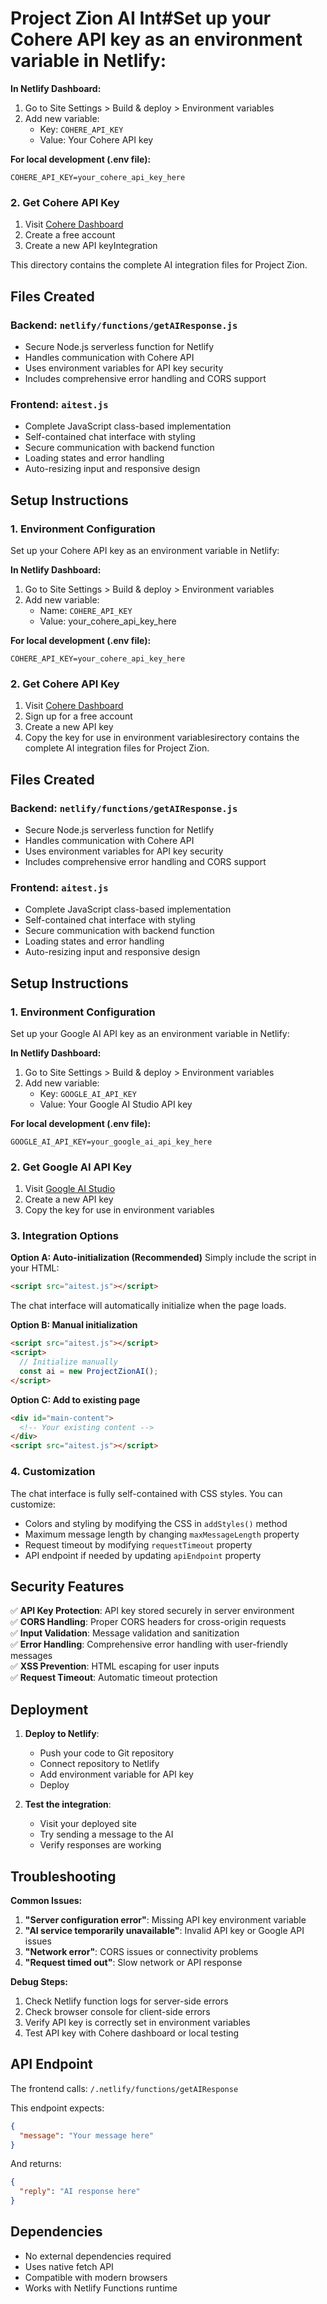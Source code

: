 # Project Zion AI Int#Set up your Cohere API key as an environment variable in Netlify:

**In Netlify Dashboard:**
1. Go to Site Settings > Build & deploy > Environment variables
2. Add new variable:
   - Key: `COHERE_API_KEY`
   - Value: Your Cohere API key

**For local development (.env file):**
```
COHERE_API_KEY=your_cohere_api_key_here
```

### 2. Get Cohere API Key
1. Visit [Cohere Dashboard](https://dashboard.cohere.ai/api-keys)
2. Create a free account
3. Create a new API keyIntegration

This directory contains the complete AI integration files for Project Zion.

## Files Created

### Backend: `netlify/functions/getAIResponse.js`
- Secure Node.js serverless function for Netlify
- Handles communication with Cohere API
- Uses environment variables for API key security
- Includes comprehensive error handling and CORS support

### Frontend: `aitest.js`
- Complete JavaScript class-based implementation
- Self-contained chat interface with styling
- Secure communication with backend function
- Loading states and error handling
- Auto-resizing input and responsive design

## Setup Instructions

### 1. Environment Configuration
Set up your Cohere API key as an environment variable in Netlify:

**In Netlify Dashboard:**
1. Go to Site Settings > Build & deploy > Environment variables
2. Add new variable:
   - Name: `COHERE_API_KEY`
   - Value: your_cohere_api_key_here

**For local development (.env file):**
```
COHERE_API_KEY=your_cohere_api_key_here
```

### 2. Get Cohere API Key
1. Visit [Cohere Dashboard](https://dashboard.cohere.ai/api-keys)
2. Sign up for a free account
3. Create a new API key
4. Copy the key for use in environment variablesirectory contains the complete AI integration files for Project Zion.

## Files Created

### Backend: `netlify/functions/getAIResponse.js`
- Secure Node.js serverless function for Netlify
- Handles communication with Cohere API
- Uses environment variables for API key security
- Includes comprehensive error handling and CORS support

### Frontend: `aitest.js`
- Complete JavaScript class-based implementation
- Self-contained chat interface with styling
- Secure communication with backend function
- Loading states and error handling
- Auto-resizing input and responsive design

## Setup Instructions

### 1. Environment Configuration
Set up your Google AI API key as an environment variable in Netlify:

**In Netlify Dashboard:**
1. Go to Site Settings > Build & deploy > Environment variables
2. Add new variable:
   - Key: `GOOGLE_AI_API_KEY`
   - Value: Your Google AI Studio API key

**For local development (.env file):**
```
GOOGLE_AI_API_KEY=your_google_ai_api_key_here
```

### 2. Get Google AI API Key
1. Visit [Google AI Studio](https://makersuite.google.com/app/apikey)
2. Create a new API key
3. Copy the key for use in environment variables

### 3. Integration Options

**Option A: Auto-initialization (Recommended)**
Simply include the script in your HTML:
```html
<script src="aitest.js"></script>
```
The chat interface will automatically initialize when the page loads.

**Option B: Manual initialization**
```html
<script src="aitest.js"></script>
<script>
  // Initialize manually
  const ai = new ProjectZionAI();
</script>
```

**Option C: Add to existing page**
```html
<div id="main-content">
  <!-- Your existing content -->
</div>
<script src="aitest.js"></script>
```

### 4. Customization

The chat interface is fully self-contained with CSS styles. You can customize:

- Colors and styling by modifying the CSS in `addStyles()` method
- Maximum message length by changing `maxMessageLength` property
- Request timeout by modifying `requestTimeout` property
- API endpoint if needed by updating `apiEndpoint` property

## Security Features

✅ **API Key Protection**: API key stored securely in server environment  
✅ **CORS Handling**: Proper CORS headers for cross-origin requests  
✅ **Input Validation**: Message validation and sanitization  
✅ **Error Handling**: Comprehensive error handling with user-friendly messages  
✅ **XSS Prevention**: HTML escaping for user inputs  
✅ **Request Timeout**: Automatic timeout protection  

## Deployment

1. **Deploy to Netlify**: 
   - Push your code to Git repository
   - Connect repository to Netlify
   - Add environment variable for API key
   - Deploy

2. **Test the integration**:
   - Visit your deployed site
   - Try sending a message to the AI
   - Verify responses are working

## Troubleshooting

**Common Issues:**

1. **"Server configuration error"**: Missing API key environment variable
2. **"AI service temporarily unavailable"**: Invalid API key or Google API issues
3. **"Network error"**: CORS issues or connectivity problems
4. **"Request timed out"**: Slow network or API response

**Debug Steps:**
1. Check Netlify function logs for server-side errors
2. Check browser console for client-side errors
3. Verify API key is correctly set in environment variables
4. Test API key with Cohere dashboard or local testing

## API Endpoint
The frontend calls: `/.netlify/functions/getAIResponse`

This endpoint expects:
```json
{
  "message": "Your message here"
}
```

And returns:
```json
{
  "reply": "AI response here"
}
```

## Dependencies
- No external dependencies required
- Uses native fetch API
- Compatible with modern browsers
- Works with Netlify Functions runtime